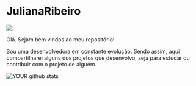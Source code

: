 # JulianaRibeiro
<img src="https://github.com/JuRibeiro/JulianaRibeiro/blob/main/img/mulheres-na-tech.jpg">

Olá. Sejam bem vindos ao meu repositório!

Sou uma desenvolvedora em constante evolução. Sendo assim, aqui compartilharei alguns dos projetos que desenvolvo, seja para estudar ou contribuir com o projeto de alguém.


![YOUR github stats](https://github-readme-stats.vercel.app/api?username=USERNAME)

